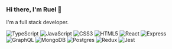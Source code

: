 ### Hi there, I'm Ruel 👋

I'm a full stack developer.

![TypeScript](https://img.shields.io/badge/TypeScript-%23007ACC.svg?style=flat&logo=typescript&logoColor=white)
![JavaScript](https://img.shields.io/badge/JavaScript-%23323330.svg?style=flat&logo=javascript&logoColor=%23F7DF1E)
![CSS3](https://img.shields.io/badge/CSS3-%231572B6.svg?style=flat&logo=css3&logoColor=white)
![HTML5](https://img.shields.io/badge/HTML5-%23E34F26.svg?style=flat&logo=html5&logoColor=white)
![React](https://img.shields.io/badge/React-%2320232a.svg?style=flat&logo=react&logoColor=%2361DAFB)
![Express](https://img.shields.io/badge/Express-%23404d59.svg?style=flat&logo=express&logoColor=%2361DAFB)
![GraphQL](https://img.shields.io/badge/-GraphQL-E10098?style=flat&logo=graphql&logoColor=white)
![MongoDB](https://img.shields.io/badge/MongoDB-%234ea94b.svg?style=flat&logo=mongodb&logoColor=white)
![Postgres](https://img.shields.io/badge/postgres-%23316192.svg?style=flat&logo=postgresql&logoColor=white)
![Redux](https://img.shields.io/badge/redux-%23593d88.svg?style=flat&logo=redux&logoColor=white)
![Jest](https://img.shields.io/badge/-jest-%23C21325?style=flat&logo=jest&logoColor=white)

<!--
**ruelneuman/ruelneuman** is a ✨ _special_ ✨ repository because its `README.md` (this file) appears on your GitHub profile.

Here are some ideas to get you started:
- 🔭 I’m currently working on ...
- 🌱 I’m currently learning ...
- 👯 I’m looking to collaborate on ...
- 🤔 I’m looking for help with ...
- 💬 Ask me about ...
- 📫 How to reach me: ...
- 😄 Pronouns: ...
- ⚡ Fun fact: ...
-->
